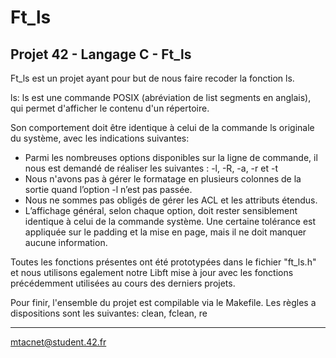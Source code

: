 # Ft_ls
Projet 42 - Langage C - Ft_ls
-----------------------------------------------------------------------------------------------------------------------------------------------

Ft_ls est un projet ayant pour but de nous faire recoder la fonction ls.

ls: ls est une commande POSIX (abréviation de list segments en anglais), qui permet d'afficher le contenu d'un répertoire.

Son comportement doit être identique à celui de la commande ls originale du système, avec les indications suivantes:
- Parmi les nombreuses options disponibles sur la ligne de commande, il nous est demandé de réaliser les suivantes : -l, -R, -a, -r et -t
- Nous n'avons pas à gérer le formatage en plusieurs colonnes de la sortie quand l’option -l n’est pas passée.
- Nous ne sommes pas obligés de gérer les ACL et les attributs étendus.
- L’affichage général, selon chaque option, doit rester sensiblement identique à celui de la commande système. Une certaine tolérance est appliquée sur le padding et la mise en page, mais il ne doit manquer aucune information.

Toutes les fonctions présentes ont été prototypées dans le fichier "ft_ls.h" et nous utilisons egalement notre Libft mise à jour avec les fonctions précédemment utilisées au cours des derniers projets.

Pour finir, l'ensemble du projet est compilable via le Makefile. Les règles a dispositions sont les suivantes: clean, fclean, re

-----------------------------------------------------------------------------------------------------------------------------------------------
mtacnet@student.42.fr
